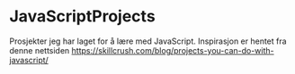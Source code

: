 # JavaScriptProjects
Prosjekter jeg har laget for å lære med JavaScript. Inspirasjon er hentet fra denne nettsiden https://skillcrush.com/blog/projects-you-can-do-with-javascript/
